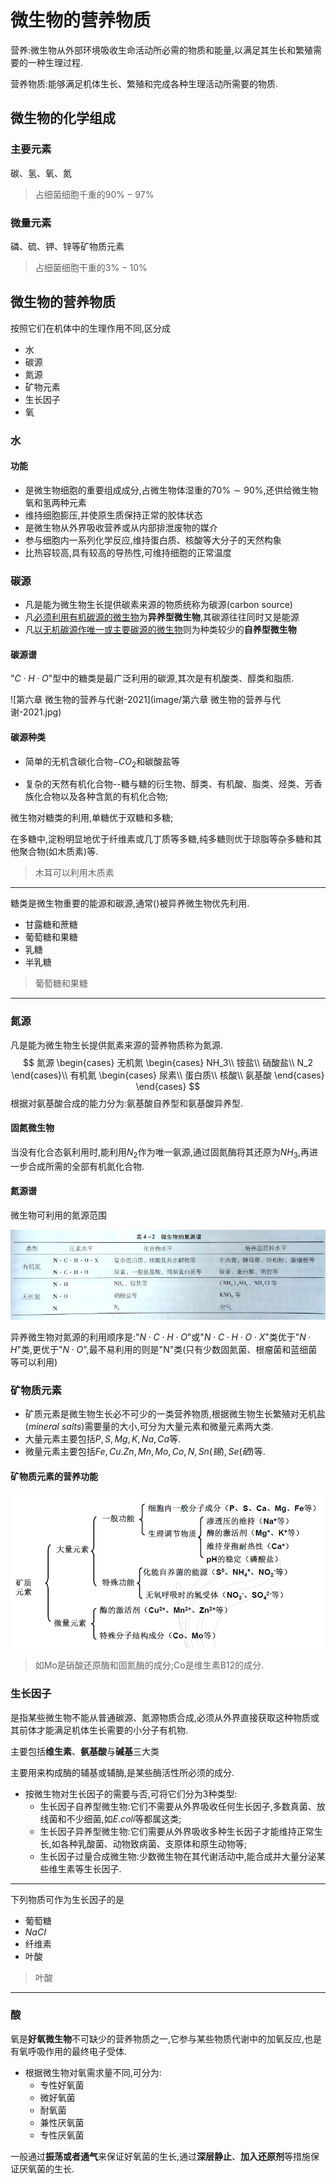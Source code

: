 # 微生物的营养物质

营养:微生物从外部环境吸收生命活动所必需的物质和能量,以满足其生长和繁殖需要的一种生理过程.

营养物质:能够满足机体生长、繁殖和完成各种生理活动所需要的物质.

## 微生物的化学组成

### 主要元素

碳、氢、氧、氮

>   占细菌细胞千重的$90\%-97\%$

### 微量元素

磷、硫、钾、锌等矿物质元素

>   占细菌细胞干重的$3\%-10\%$

## 微生物的营养物质

按照它们在机体中的生理作用不同,区分成

+   水
+   碳源
+   氮源
+   矿物元素
+   生长因子
+   氧

### 水

#### 功能

+   是微生物细胞的重要组成成分,占微生物体湿重的$70\%\sim90\%$,还供给微生物氧和氢两种元素
+   维持细胞膨压,并使原生质保持正常的胶体状态
+   是微生物从外界吸收营养或从内部排泄废物的媒介
+   参与细胞内一系列化学反应,维持蛋白质、核酸等大分子的天然构象
+   比热容较高,具有较高的导热性,可维持细胞的正常温度

### 碳源

+   凡是能为微生物生长提供碳素来源的物质统称为碳源(carbon source)
+   凡<u>必须利用有机碳源的微生物</u>为**异养型微生物**,其碳源往往同时又是能源
+   凡<u>以无机碳源作唯一或主要碳源的微生物</u>则为种类较少的**自养型微生物**

#### 碳源谱

"$C\cdot H\cdot O$"型中的糖类是最广泛利用的碳源,其次是有机酸类、醇类和脂质.

![第六章 微生物的营养与代谢-2021](image/第六章 微生物的营养与代谢-2021.jpg)

#### 碳源种类

+   简单的无机含碳化合物$-CO_2$和碳酸盐等

+   复杂的天然有机化合物--糖与糖的衍生物、醇类、有机酸、脂类、烃类、芳香族化合物以及各种含氮的有机化合物;

微生物对糖类的利用,单糖优于双糖和多糖;

在多糖中,淀粉明显地优于纤维素或几丁质等多糖,纯多糖则优于琼脂等杂多糖和其他聚合物(如木质素)等.

>   木耳可以利用木质素

---

糖类是微生物重要的能源和碳源,通常()被异养微生物优先利用.

+   甘露糖和蔗糖
+   葡萄糖和果糖
+   乳糖
+   半乳糖

>   葡萄糖和果糖

---

### 氮源

凡是能为微生物生长提供氮素来源的营养物质称为氮源.
$$
氮源
\begin{cases}
	无机氮
	\begin{cases}
		NH_3\\
		铵盐\\
		硝酸盐\\
		N_2
	\end{cases}\\
	有机氮
    \begin{cases}
    	尿素\\
    	蛋白质\\
    	核酸\\
    	氨基酸
	\end{cases}
\end{cases}
$$
根据对氨基酸合成的能力分为:氨基酸自养型和氨基酸异养型.

#### 固氮微生物

当没有化合态氨利用时,能利用$N_2$作为唯一氨源,通过固氮酶将其还原为$NH_3$,再进一步合成所需的全部有机氮化合物.

#### 氮源谱

微生物可利用的氮源范围

![image-20210611151432106](image/image-20210611151432106.png)

异养微生物对氮源的利用顺序是:"$N\cdot C\cdot H\cdot O$"或"$N\cdot C\cdot H\cdot O\cdot X$"类优于"$N\cdot H$"类,更优于"$N\cdot O$",最不易利用的则是"N"类(只有少数固氮菌、根瘤菌和蓝细菌等可以利用)

### 矿物质元素

+   矿质元素是微生物生长必不可少的一类营养物质,根据微生物生长繁殖对无机盐($mineral\ salts$)需要量的大小,可分为大量元素和微量元素两大类.
+   大量元素主要包括$P,S,Mg,K,Na,Ca$等.
+   微量元素主要包括$Fe,Cu.Zn,Mn,Mo,Co,N,Sn(锡),Se(硒)$等.

#### 矿物质元素的营养功能

![image-20210611151746406](image/image-20210611151746406.png)

>    如Mo是硝酸还原酶和固氮酶的成分;Co是维生素B12的成分.

### 生长因子

是指某些微生物不能从普通碳源、氮源物质合成,必须从外界直接获取这种物质或其前体才能满足机体生长需要的小分子有机物.

主要包括**维生素**、**氨基酸**与**碱基**三大类

主要用来构成酶的辅基或辅酶,是某些酶活性所必须的成分.

+   按微生物对生长因子的需要与否,可将它们分为3种类型:
    +   生长因子自养型微生物:它们不需要从外界吸收任何生长因子,多数真菌、放线菌和不少细菌,如$E.coli$等都属这类;
    +   生长因子异养型微生物:它们需要从外界吸收多种生长因子才能维持正常生长,如各种乳酸菌、动物致病菌、支原体和原生动物等;
    +   生长因子过量合成微生物:少数微生物在其代谢活动中,能合成并大量分泌某些维生素等生长因子.

---

下列物质可作为生长因子的是

+   葡萄糖
+   $NaCI$
+   纤维素
+   叶酸

>   叶酸

---

### 酸

氧是**好氧微生物**不可缺少的营养物质之一,它参与某些物质代谢中的加氧反应,也是有氧呼吸作用的最终电子受体.

+   根据微生物对氧需求量不同,可分为:
    +   专性好氧菌
    +   微好氧菌
    +   耐氧菌
    +   兼性厌氧菌
    +   专性厌氧菌

一般通过**振荡或者通气**来保证好氧菌的生长,通过**深层静止**、**加入还原剂**等措施保证厌氧菌的生长.

